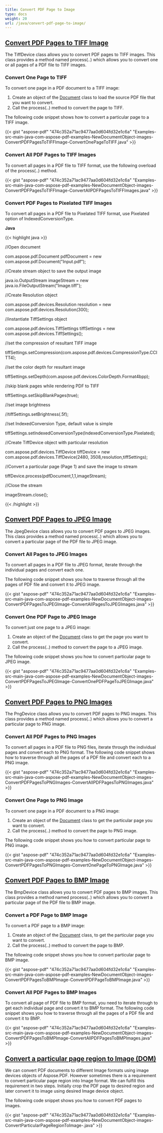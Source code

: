 ```yaml
---
title: Convert PDF Page to Image
type: docs
weight: 20
url: /java/convert-pdf-page-to-image/
---
```


## <ins>**Convert PDF Pages to TIFF Image**
The TiffDevice class allows you to convert PDF pages to TIFF images. This class provides a method named process(..) which allows you to convert one or all pages of a PDF file to TIFF images.
### **Convert One Page to TIFF**
To convert one page in a PDF document to a TIFF image:

1. Create an object of the [Document](https://apireference.aspose.com/java/pdf/com.aspose.pdf/Document) class to load the source PDF file that you want to convert.
1. Call the process(..) method to convert the page to TIFF.

The following code snippet shows how to convert a particular page to a TIFF image.



{{< gist "aspose-pdf" "474c352a71ac9477aa0d604fd32e1c6a" "Examples-src-main-java-com-aspose-pdf-examples-NewDocumentObject-images-ConvertPDFPagesToTIFFImage-ConvertOnePageToTIFF.java" >}}


### **Convert All PDF Pages to TIFF Images**
To convert all pages in a PDF file to TIFF format, use the following overload of the process(..) method.

{{< gist "aspose-pdf" "474c352a71ac9477aa0d604fd32e1c6a" "Examples-src-main-java-com-aspose-pdf-examples-NewDocumentObject-images-ConvertPDFPagesToTIFFImage-ConvertAllPDFPagesToTIFFImages.java" >}}
### **Convert PDF Pages to Pixelated TIFF Images**
To convert all pages in a PDF file to Pixelated TIFF format, use Pixelated option of IndexedConversionType.

**Java**

{{< highlight java >}}

 //Open document

com.aspose.pdf.Document pdfDocument = new com.aspose.pdf.Document("Input.pdf");

//Create stream object to save the output image

java.io.OutputStream imageStream = new java.io.FileOutputStream("Image.tiff");

//Create Resolution object

com.aspose.pdf.devices.Resolution resolution = new com.aspose.pdf.devices.Resolution(300);

//instantiate TiffSettings object

com.aspose.pdf.devices.TiffSettings tiffSettings  = new com.aspose.pdf.devices.TiffSettings();

//set the compression of resultant TIFF image

tiffSettings.setCompression(com.aspose.pdf.devices.CompressionType.CCITT4);

//set the color depth for resultant image

tiffSettings.setDepth(com.aspose.pdf.devices.ColorDepth.Format4bpp);

//skip blank pages while rendering PDF to TIFF

tiffSettings.setSkipBlankPages(true);

//set image brightness

//tiffSettings.setBrightness(.5f);

//set IndexedConversion Type, default value is simple

tiffSettings.setIndexedConversionType(IndexedConversionType.Pixelated);

//Create TiffDevice object with particular resolution

com.aspose.pdf.devices.TiffDevice   tiffDevice = new com.aspose.pdf.devices.TiffDevice(2480, 3508,resolution,tiffSettings);

//Convert a particular page (Page 1) and save the image to stream

tiffDevice.process(pdfDocument,1,1,imageStream);

//Close the stream

imageStream.close();

{{< /highlight >}}


## <ins>**Convert PDF Pages to JPEG Image**
The JpegDevice class allows you to convert PDF pages to JPEG images. This class provides a method named process(..) which allows you to convert a particular page of the PDF file to JPEG image.
### **Convert All Pages to JPEG Images**
To convert all pages in a PDF file to JPEG format, iterate through the individual pages and convert each one.

The following code snippet shows you how to traverse through all the pages of PDF file and convert it to JPEG image.

{{< gist "aspose-pdf" "474c352a71ac9477aa0d604fd32e1c6a" "Examples-src-main-java-com-aspose-pdf-examples-NewDocumentObject-images-ConvertPDFPagesToJPEGImage-ConvertAllPagesToJPEGImages.java" >}}


### **Convert One PDF Page to JPEG Image**
To convert just one page to a JPEG image:

1. Create an object of the [Document](https://apireference.aspose.com/java/pdf/com.aspose.pdf/Document) class to get the page you want to convert.
1. Call the process(..) method to convert the page to a JPEG image.

The following code snippet shows you how to convert particular page to JPEG image.

{{< gist "aspose-pdf" "474c352a71ac9477aa0d604fd32e1c6a" "Examples-src-main-java-com-aspose-pdf-examples-NewDocumentObject-images-ConvertPDFPagesToJPEGImage-ConvertOnePDFPageToJPEGImage.java" >}}


## <ins>**Convert PDF Pages to PNG Images**
The PngDevice class allows you to convert PDF pages to PNG images. This class provides a method named process(..) which allows you to convert a particular page to PNG image.
### **Convert All PDF Pages to PNG Images**
To convert all pages in a PDF file to PNG files, iterate through the individual pages and convert each to PNG format. The following code snippet shows how to traverse through all the pages of a PDF file and convert each to a PNG image.



{{< gist "aspose-pdf" "474c352a71ac9477aa0d604fd32e1c6a" "Examples-src-main-java-com-aspose-pdf-examples-NewDocumentObject-images-ConvertPDFPagesToPNGImages-ConvertAllPDFPagesToPNGImages.java" >}}


### **Convert One Page to PNG Image**
To convert one page in a PDF document to a PNG image:

1. Create an object of the [Document](https://apireference.aspose.com/java/pdf/com.aspose.pdf/Document) class to get the particular page you want to convert.
1. Call the process(..) method to convert the page to PNG image.

The following code snippet shows you how to convert particular page to PNG image.

{{< gist "aspose-pdf" "474c352a71ac9477aa0d604fd32e1c6a" "Examples-src-main-java-com-aspose-pdf-examples-NewDocumentObject-images-ConvertPDFPagesToPNGImages-ConvertOnePageToPNGImage.java" >}}


## <ins>**Convert PDF Pages to BMP Image**
The BmpDevice class allows you to convert PDF pages to BMP images. This class provides a method named process(..) which allows you to convert a particular page of the PDF file to BMP image.
### **Convert a PDF Page to BMP Image**
To convert a PDF page to a BMP image:

1. Create an object of the [Document](https://apireference.aspose.com/java/pdf/com.aspose.pdf/Document) class, to get the particular page you want to convert.
1. Call the process(..) method to convert the page to BMP.

The following code snippet shows you how to convert particular page to BMP image.

{{< gist "aspose-pdf" "474c352a71ac9477aa0d604fd32e1c6a" "Examples-src-main-java-com-aspose-pdf-examples-NewDocumentObject-images-ConvertPDFPagesToBMPImage-ConvertPDFPageToBMPImage.java" >}}
### **Convert All PDF Pages to BMP Images**
To convert all page of PDF file to BMP format, you need to iterate through to get each individual page and convert it to BMP format. The following code snippet shows you how to traverse through all the pages of a PDF file and convert it to BMP.

{{< gist "aspose-pdf" "474c352a71ac9477aa0d604fd32e1c6a" "Examples-src-main-java-com-aspose-pdf-examples-NewDocumentObject-images-ConvertPDFPagesToBMPImage-ConvertAllPDFPagesToBMPImages.java" >}}


## <ins>**Convert a particular page region to Image (DOM)**
We can convert PDF documents to different Image formats using image devices objects of Aspose.PDF. However sometimes there is a requirement to convert particular page region into Image format. We can fulfill this requirement in two steps. Initially crop the PDF page to desired region and later convert it to image using desired Image device object.

The following code snippet shows you how to convert PDF pages to images.

{{< gist "aspose-pdf" "474c352a71ac9477aa0d604fd32e1c6a" "Examples-src-main-java-com-aspose-pdf-examples-NewDocumentObject-images-ConvertParticularPageRegionToImage-.java" >}}



